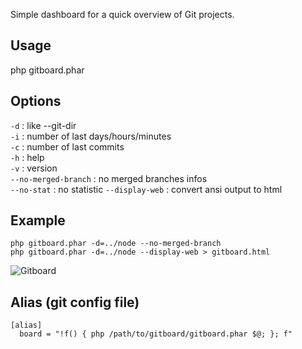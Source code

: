 Simple dashboard for a quick overview of Git projects.

Usage
-----

php gitboard.phar

Options
-------

`-d` <project directory> : like --git-dir  
`-i` : number of last days/hours/minutes  
`-c` : number of last commits  
`-h` : help  
`-v` : version  
`--no-merged-branch` : no merged branches infos  
`--no-stat` : no statistic
`--display-web` : convert ansi output to html

Example
-------

    php gitboard.phar -d=../node --no-merged-branch
    php gitboard.phar -d=../node --display-web > gitboard.html

![Gitboard](https://lh5.googleusercontent.com/-A2ZveUUbwCc/Tn3MwQDyzDI/AAAAAAAAAuc/ynkxbkdjyzs/s640/Gitboard.png "Gitboard example")

Alias (git config file)
-----------------------

    [alias]  
      board = "!f() { php /path/to/gitboard/gitboard.phar $@; }; f"
